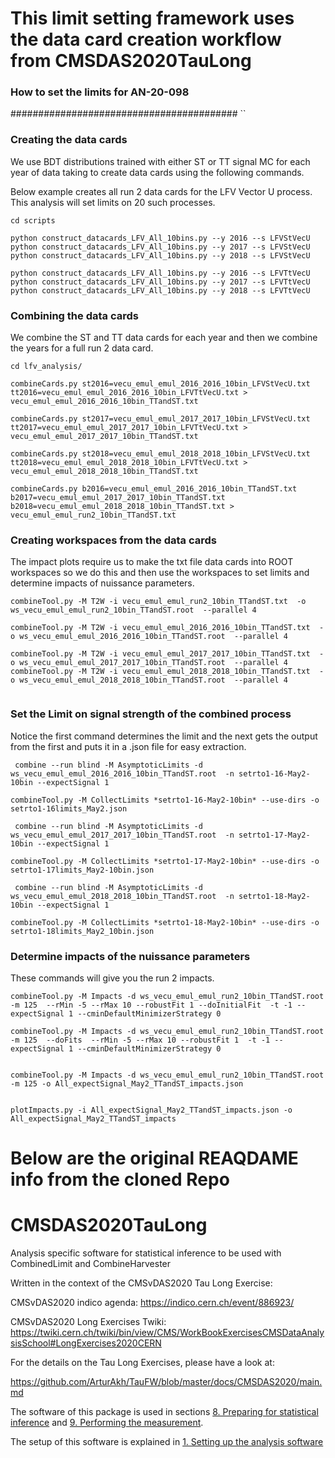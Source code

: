 
# This limit setting framework uses the data card creation workflow from CMSDAS2020TauLong


### How to set the limits for AN-20-098 ###
#########################################
``

### Creating the data cards

We use BDT distributions trained with either ST or TT signal MC for each year of data taking to create data cards using the following commands.

Below example creates all run 2 data cards for the LFV Vector U process.
This analysis will set limits on 20 such processes.

```
cd scripts

python construct_datacards_LFV_All_10bins.py --y 2016 --s LFVStVecU
python construct_datacards_LFV_All_10bins.py --y 2017 --s LFVStVecU
python construct_datacards_LFV_All_10bins.py --y 2018 --s LFVStVecU

python construct_datacards_LFV_All_10bins.py --y 2016 --s LFVTtVecU
python construct_datacards_LFV_All_10bins.py --y 2017 --s LFVTtVecU
python construct_datacards_LFV_All_10bins.py --y 2018 --s LFVTtVecU
```


### Combining the data cards

We combine the ST and TT data cards for each year and then we combine the years for a full run 2 data card.



```
cd lfv_analysis/

combineCards.py st2016=vecu_emul_emul_2016_2016_10bin_LFVStVecU.txt tt2016=vecu_emul_emul_2016_2016_10bin_LFVTtVecU.txt > vecu_emul_emul_2016_2016_10bin_TTandST.txt

combineCards.py st2017=vecu_emul_emul_2017_2017_10bin_LFVStVecU.txt tt2017=vecu_emul_emul_2017_2017_10bin_LFVTtVecU.txt > vecu_emul_emul_2017_2017_10bin_TTandST.txt

combineCards.py st2018=vecu_emul_emul_2018_2018_10bin_LFVStVecU.txt tt2018=vecu_emul_emul_2018_2018_10bin_LFVTtVecU.txt > vecu_emul_emul_2018_2018_10bin_TTandST.txt

combineCards.py b2016=vecu_emul_emul_2016_2016_10bin_TTandST.txt b2017=vecu_emul_emul_2017_2017_10bin_TTandST.txt b2018=vecu_emul_emul_2018_2018_10bin_TTandST.txt > vecu_emul_emul_run2_10bin_TTandST.txt

```

### Creating workspaces from the data cards

The impact plots require us to make the txt file data cards into ROOT workspaces so we do this and then use the workspaces to set limits and determine impacts of nuissance parameters.


```
combineTool.py -M T2W -i vecu_emul_emul_run2_10bin_TTandST.txt  -o ws_vecu_emul_emul_run2_10bin_TTandST.root  --parallel 4

combineTool.py -M T2W -i vecu_emul_emul_2016_2016_10bin_TTandST.txt  -o ws_vecu_emul_emul_2016_2016_10bin_TTandST.root  --parallel 4

combineTool.py -M T2W -i vecu_emul_emul_2017_2017_10bin_TTandST.txt  -o ws_vecu_emul_emul_2017_2017_10bin_TTandST.root  --parallel 4
combineTool.py -M T2W -i vecu_emul_emul_2018_2018_10bin_TTandST.txt  -o ws_vecu_emul_emul_2018_2018_10bin_TTandST.root  --parallel 4


```


### Set the Limit on signal strength of the combined process

Notice the first command determines the limit and the next gets the output from the first and puts it in a .json file for easy extraction.


```
 combine --run blind -M AsymptoticLimits -d  ws_vecu_emul_emul_2016_2016_10bin_TTandST.root  -n setrto1-16-May2-10bin --expectSignal 1

combineTool.py -M CollectLimits *setrto1-16-May2-10bin* --use-dirs -o setrto1-16limits_May2.json

 combine --run blind -M AsymptoticLimits -d  ws_vecu_emul_emul_2017_2017_10bin_TTandST.root  -n setrto1-17-May2-10bin --expectSignal 1

combineTool.py -M CollectLimits *setrto1-17-May2-10bin* --use-dirs -o setrto1-17limits_May2-10bin.json

 combine --run blind -M AsymptoticLimits -d  ws_vecu_emul_emul_2018_2018_10bin_TTandST.root  -n setrto1-18-May2-10bin --expectSignal 1

combineTool.py -M CollectLimits *setrto1-18-May2-10bin* --use-dirs -o setrto1-18limits_May2_10bin.json
```

### Determine impacts of the nuissance parameters


These commands will give you the run 2 impacts.


```
combineTool.py -M Impacts -d ws_vecu_emul_emul_run2_10bin_TTandST.root -m 125  --rMin -5 --rMax 10 --robustFit 1 --doInitialFit  -t -1 --expectSignal 1 --cminDefaultMinimizerStrategy 0

combineTool.py -M Impacts -d ws_vecu_emul_emul_run2_10bin_TTandST.root  -m 125  --doFits  --rMin -5 --rMax 10 --robustFit 1  -t -1 --expectSignal 1 --cminDefaultMinimizerStrategy 0


combineTool.py -M Impacts -d ws_vecu_emul_emul_run2_10bin_TTandST.root  -m 125 -o All_expectSignal_May2_TTandST_impacts.json


plotImpacts.py -i All_expectSignal_May2_TTandST_impacts.json -o All_expectSignal_May2_TTandST_impacts
```


# Below are the original REAQDAME info from the cloned Repo

# CMSDAS2020TauLong



Analysis specific software for statistical inference to be used with CombinedLimit and CombineHarvester

Written in the context of the CMSvDAS2020 Tau Long Exercise:

CMSvDAS2020 indico agenda: https://indico.cern.ch/event/886923/

CMSvDAS2020 Long Exercises Twiki: https://twiki.cern.ch/twiki/bin/view/CMS/WorkBookExercisesCMSDataAnalysisSchool#LongExercises2020CERN

For the details on the Tau Long Exercises, please have a look at:

https://github.com/ArturAkh/TauFW/blob/master/docs/CMSDAS2020/main.md

The software of this package is used in sections [8. Preparing for statistical inference](https://github.com/ArturAkh/TauFW/blob/master/docs/CMSDAS2020/prep_stat_inference.md) and
[9. Performing the measurement](https://github.com/ArturAkh/TauFW/blob/master/docs/CMSDAS2020/measurement.md).

The setup of this software is explained in [1. Setting up the analysis software](https://github.com/ArturAkh/TauFW/blob/master/docs/CMSDAS2020/sw_setup.md#checking-out-the-analysis-software)

